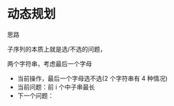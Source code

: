 
# 动态规划


思路

子序列的本质上就是选/不选的问题，

两个字符串，考虑最后一个字母

- 当前操作，最后一个字母选不选(2 个字符串有 4 种情况)
- 当前问题：前 i 个中子串最长
- 下一个问题：






